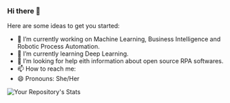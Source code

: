 ### Hi there 👋

Here are some ideas to get you started:

- 🔭 I’m currently working on Machine Learning, Business Intelligence and Robotic Process Automation.
- 🌱 I’m currently learning Deep Learning.
- 🤔 I’m looking for help eith information about open source RPA softwares. 
- 📫 How to reach me: 
- 😄 Pronouns: She/Her


![Your Repository's Stats](https://github-readme-stats.vercel.app/api?username=NishithaRamesh&show_icons=true&theme=tokyonight)
